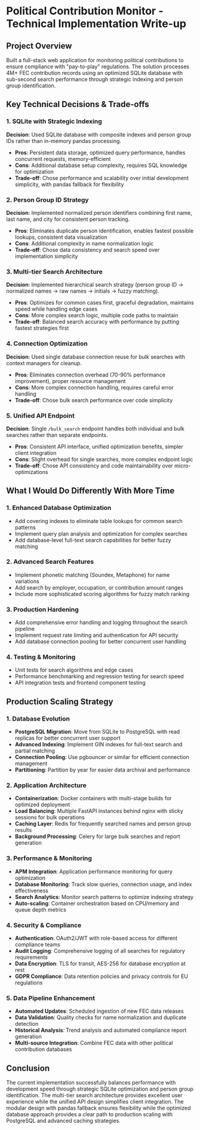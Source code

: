 # Political Contribution Monitor - Technical Implementation Write-up

## Project Overview

Built a full-stack web application for monitoring political contributions to ensure compliance with "pay-to-play" regulations. The solution processes 4M+ FEC contribution records using an optimized SQLite database with sub-second search performance through strategic indexing and person group identification.

## Key Technical Decisions & Trade-offs

### 1. **SQLite with Strategic Indexing**
**Decision**: Used SQLite database with composite indexes and person group IDs rather than in-memory pandas processing.
- **Pros**: Persistent data storage, optimized query performance, handles concurrent requests, memory-efficient
- **Cons**: Additional database setup complexity, requires SQL knowledge for optimization
- **Trade-off**: Chose performance and scalability over initial development simplicity, with pandas fallback for flexibility

### 2. **Person Group ID Strategy**
**Decision**: Implemented normalized person identifiers combining first name, last name, and city for consistent person tracking.
- **Pros**: Eliminates duplicate person identification, enables fastest possible lookups, consistent data visualization
- **Cons**: Additional complexity in name normalization logic
- **Trade-off**: Chose data consistency and search speed over implementation simplicity

### 3. **Multi-tier Search Architecture**
**Decision**: Implemented hierarchical search strategy (person group ID → normalized names → raw names → initials → fuzzy matching).
- **Pros**: Optimizes for common cases first, graceful degradation, maintains speed while handling edge cases
- **Cons**: More complex search logic, multiple code paths to maintain
- **Trade-off**: Balanced search accuracy with performance by putting fastest strategies first

### 4. **Connection Optimization**
**Decision**: Used single database connection reuse for bulk searches with context managers for cleanup.
- **Pros**: Eliminates connection overhead (70-90% performance improvement), proper resource management
- **Cons**: More complex connection handling, requires careful error handling
- **Trade-off**: Chose bulk search performance over code simplicity

### 5. **Unified API Endpoint**
**Decision**: Single `/bulk_search` endpoint handles both individual and bulk searches rather than separate endpoints.
- **Pros**: Consistent API interface, unified optimization benefits, simpler client integration
- **Cons**: Slight overhead for single searches, more complex endpoint logic
- **Trade-off**: Chose API consistency and code maintainability over micro-optimizations

## What I Would Do Differently With More Time

### 1. **Enhanced Database Optimization**
- Add covering indexes to eliminate table lookups for common search patterns
- Implement query plan analysis and optimization for complex searches
- Add database-level full-text search capabilities for better fuzzy matching

### 2. **Advanced Search Features**
- Implement phonetic matching (Soundex, Metaphone) for name variations
- Add search by employer, occupation, or contribution amount ranges
- Include more sophisticated scoring algorithms for fuzzy match ranking

### 3. **Production Hardening**
- Add comprehensive error handling and logging throughout the search pipeline
- Implement request rate limiting and authentication for API security
- Add database connection pooling for better concurrent user handling

### 4. **Testing & Monitoring**
- Unit tests for search algorithms and edge cases
- Performance benchmarking and regression testing for search speed
- API integration tests and frontend component testing

## Production Scaling Strategy

### 1. **Database Evolution**
- **PostgreSQL Migration**: Move from SQLite to PostgreSQL with read replicas for better concurrent user support
- **Advanced Indexing**: Implement GIN indexes for full-text search and partial matching
- **Connection Pooling**: Use pgbouncer or similar for efficient connection management
- **Partitioning**: Partition by year for easier data archival and performance

### 2. **Application Architecture**
- **Containerization**: Docker containers with multi-stage builds for optimized deployment
- **Load Balancing**: Multiple FastAPI instances behind nginx with sticky sessions for bulk operations
- **Caching Layer**: Redis for frequently searched names and person group results
- **Background Processing**: Celery for large bulk searches and report generation

### 3. **Performance & Monitoring**
- **APM Integration**: Application performance monitoring for query optimization
- **Database Monitoring**: Track slow queries, connection usage, and index effectiveness  
- **Search Analytics**: Monitor search patterns to optimize indexing strategy
- **Auto-scaling**: Container orchestration based on CPU/memory and queue depth metrics

### 4. **Security & Compliance**
- **Authentication**: OAuth2/JWT with role-based access for different compliance teams
- **Audit Logging**: Comprehensive logging of all searches for regulatory requirements
- **Data Encryption**: TLS for transit, AES-256 for database encryption at rest
- **GDPR Compliance**: Data retention policies and privacy controls for EU regulations

### 5. **Data Pipeline Enhancement**
- **Automated Updates**: Scheduled ingestion of new FEC data releases
- **Data Validation**: Quality checks for name normalization and duplicate detection
- **Historical Analysis**: Trend analysis and automated compliance report generation
- **Multi-source Integration**: Combine FEC data with other political contribution databases

## Conclusion

The current implementation successfully balances performance with development speed through strategic SQLite optimization and person group identification. The multi-tier search architecture provides excellent user experience while the unified API design simplifies client integration. The modular design with pandas fallback ensures flexibility while the optimized database approach provides a clear path to production scaling with PostgreSQL and advanced caching strategies.